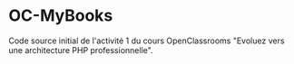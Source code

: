 # OC-MyBooks

Code source initial de l'activité 1 du cours OpenClassrooms "Evoluez vers une architecture PHP professionnelle".
